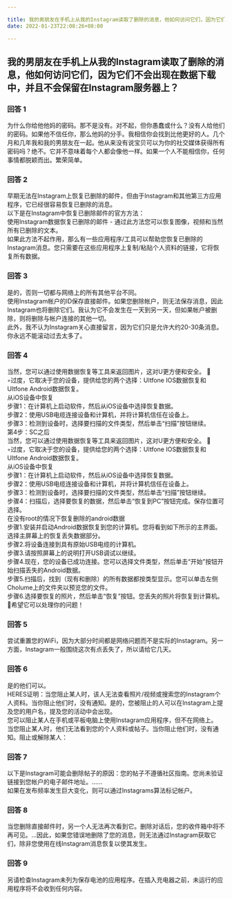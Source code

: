 ```yaml
---

title: 我的男朋友在手机上从我的Instagram读取了删除的消息，他如何访问它们，因为它们不会出现在数据下载中，并且不会保留在Instagram服务器上？
date: 2022-01-23T22:08:26+08:00

---
```





## 我的男朋友在手机上从我的Instagram读取了删除的消息，他如何访问它们，因为它们不会出现在数据下载中，并且不会保留在Instagram服务器上？  
### 回答 1
为什么你给他他妈的密码。那不是没有。对不起，但你愚蠢或什么？没有人给他们的密码。如果他不信任你，那么他妈的分手。我相信你会找到比他更好的人。几个月和几年我和我的男朋友在一起。他从来没有说宝贝可以为你的社交媒体获得所有密码吗？绝不。它并不意味着每个人都会像他一样。如果一个人不能相信你，任何事情都脱颖而出。繁荣简单。  
### 回答 2
早期无法在Instagram上恢复已删除的邮件，但由于Instagram和其他第三方应用程序，它已经很容易恢复已删除的消息。  
以下是在Instagram中恢复已删除邮件的官方方法：  
使用Instagram数据恢复已删除的邮件 - 通过此方法您可以恢复图像，视频和当然所有已删除的文本。  
如果此方法不起作用，那么有一些应用程序/工具可以帮助您恢复已删除的Instagram消息。您只需要在这些应用程序上复制/粘贴个人资料的链接，它将恢复所有数据。  
### 回答 3
是的，否则一切都与网络上的所有其他平台不同。  
使用Instagram帐户的ID保存直接邮件。如果您删除帐户，则无法保存消息，因此Instagram也将删除它们。我认为它不会发生在一天到另一天，但如果帐户被删除，则将删除与帐户连接的其他一切。  
此外，我不认为Instagram关心直接留言，因为它们只是允许大约20-30条消息。你永远不能滚动过去太多了。  
### 回答 4
当然，您可以通过使用数据恢复等工具来返回图片，这对U更方便和安全。 🎀  
◦过度，它取决于您的设备，提供给您的两个选择：Ultfone IOS数据恢复和Ultfone Android数据恢复。  
从iOS设备中恢复  
步骤1：在计算机上启动软件，然后从iOS设备中选择恢复数据。  
步骤2：使用USB电缆连接设备和计算机，并将计算机信任在设备上。  
步骤3：检测到设备时，选择要扫描的文件类型，然后单击“扫描”按钮继续。  
第4步：SC之后  
当然，您可以通过使用数据恢复等工具来返回图片，这对U更方便和安全。 🎀  
◦过度，它取决于您的设备，提供给您的两个选择：Ultfone IOS数据恢复和Ultfone Android数据恢复。  
从iOS设备中恢复  
步骤1：在计算机上启动软件，然后从iOS设备中选择恢复数据。  
步骤2：使用USB电缆连接设备和计算机，并将计算机信任在设备上。  
步骤3：检测到设备时，选择要扫描的文件类型，然后单击“扫描”按钮继续。  
步骤4：扫描后，选择要恢复的数据，然后单击“恢复到PC”按钮完成。保存位置可选择。  
在没有root的情况下恢复删除的android数据  
步骤1.安装并启动Android数据恢复到您的计算机。您将看到如下所示的主界面。选择主屏幕上的恢复丢失数据部分。  
步骤2.将设备连接到具有原始USB电缆的计算机。  
步骤3.请按照屏幕上的说明打开USB调试以继续。  
步骤4.现在，您的设备已成功连接。您可以选择文件类型，然后单击“开始”按钮开始扫描丢失的Android数据。  
步骤5.扫描后，找到（现有和删除）的所有数据都按类型显示。您可以单击左侧Cholume上的文件夹以预览您的文件。  
步骤6.选择要恢复的照片，然后单击“恢复”按钮。您丢失的照片将恢复到计算机。  
📣希望它可以处理你的问题！  
### 回答 5
尝试重置您的WiFi，因为大部分时间都是网络问题而不是实际的Instagram。另一方面，Instagram一般围绕这次有点丢失了，所以请给它几天。  
### 回答 6
是的他们可以。  
HERES证明：当您阻止某人时，该人无法查看照片/视频或搜索您的Instagram个人资料。当你阻止他们时，没有通知。是的，您被阻止的人可以在Instagram上提及您的用户名，提及您的活动中会出现。  
您可以阻止某人在手机或平板电脑上使用Instagram应用程序，但不在网络上。  
当您阻止某人时，他们无法看到您的个人资料或帖子。当你阻止他们时，没有通知。阻止或解除某人：  
### 回答 7
以下是Instagram可能会删除帖子的原因：您的帖子不遵循社区指南。您尚未验证链接到您帐户的电子邮件地址。......  
如果在发布频率发生巨大变化，则可以通过Instagrams算法标记帐户。  
### 回答 8
当您删除直接邮件时，另一个人无法再次看到它。删除对话后，您的收件箱中将不再可见。...因此，如果您错误地删除了您的消息，则无法通过Instagram获取它们，除非您使用在线Instagram消息恢复以使其发生。  
### 回答 9
另请检查Instagram未列为保存电池的应用程序。在插入充电器之前，未运行的应用程序将不会收到任何内容。  
